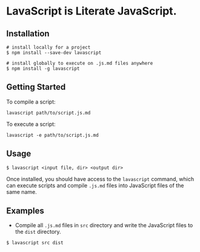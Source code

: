 # LavaScript is Literate JavaScript.



## Installation

```shell
# install locally for a project
$ npm install --save-dev lavascript
```

```shell
# install globally to execute on .js.md files anywhere
$ npm install -g lavascript
```

## Getting Started

To compile a script:

`lavascript path/to/script.js.md`

To execute a script:

`lavascript -e path/to/script.js.md`

## Usage

```shell
$ lavascript <input file, dir> <output dir>
```

Once installed, you should have access to the `lavascript` command, which can execute scripts and compile `.js.md` files into JavaScript files of the same name.

## Examples

* Compile all `.js.md` files in `src` directory and write the JavaScript files to the `dist` directory.

```shell
$ lavascript src dist
```